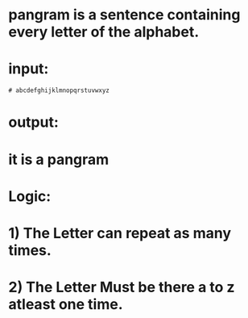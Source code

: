 # pangram is a sentence containing every letter of the alphabet.

# input:
    # abcdefghijklmnopqrstuvwxyz
# output:
  # it is a pangram
 
 # Logic:
   # 1) The Letter can repeat as many times.
   # 2) The Letter Must be there a to z atleast one time.
